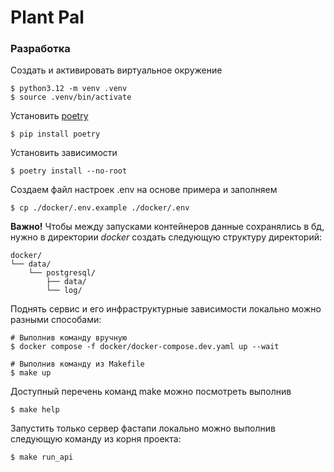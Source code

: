 # Plant Pal

### Разработка

Создать и активировать виртуальное окружение
```shell
$ python3.12 -m venv .venv
$ source .venv/bin/activate
```

Установить [poetry](https://github.com/python-poetry/poetry)
```shell
$ pip install poetry
```

Установить зависимости
```shell
$ poetry install --no-root
```

Создаем файл настроек .env на основе примера и заполняем
```shell
$ cp ./docker/.env.example ./docker/.env
```

**Важно!** Чтобы между запусками контейнеров данные сохранялись в бд, нужно в директории *docker* 
создать следующую структуру директорий:
```
docker/
└── data/
    └── postgresql/
        ├── data/
        └── log/
```

Поднять сервис и его инфраструктурные зависимости локально можно разными способами:
```shell
# Выполнив команду вручную
$ docker compose -f docker/docker-compose.dev.yaml up --wait

# Выполнив команду из Makefile
$ make up
```

Доступный перечень команд make можно посмотреть выполнив
```shell
$ make help
```

Запустить только сервер фастапи локально можно выполнив следующую команду из корня проекта:
```shell
$ make run_api
```